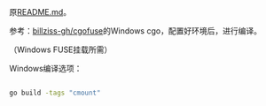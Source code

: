 原[README.md](README.old.md)。

参考：[billziss-gh/cgofuse](https://github.com/billziss-gh/cgofuse)的Windows cgo，配置好环境后，进行编译。

（Windows FUSE挂载所需）

Windows编译选项：
```cmd

go build -tags "cmount"

```
